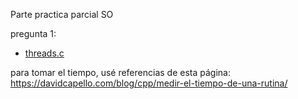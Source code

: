 Parte practica parcial SO

pregunta 1:
* [threads.c](threads.c)

para tomar el tiempo, usé referencias de esta página:
https://davidcapello.com/blog/cpp/medir-el-tiempo-de-una-rutina/
